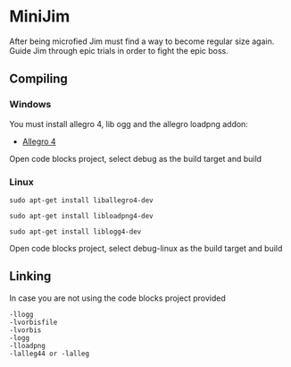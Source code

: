 # MiniJim
After being microfied Jim must find a way to become regular size again. Guide Jim through epic trials in order to fight the epic boss.

## Compiling

### Windows
You must install allegro 4, lib ogg and the allegro loadpng addon:
- [Allegro 4](http://liballeg.org/api.html)


Open code blocks project, select debug as the build target and build


### Linux
```sudo apt-get install liballegro4-dev```

```sudo apt-get install libloadpng4-dev```

```sudo apt-get install liblogg4-dev```

Open code blocks project, select debug-linux as the build target and build

## Linking
In case you are not using the code blocks project provided
```
-llogg
-lvorbisfile
-lvorbis
-logg
-lloadpng
-lalleg44 or -lalleg
```
